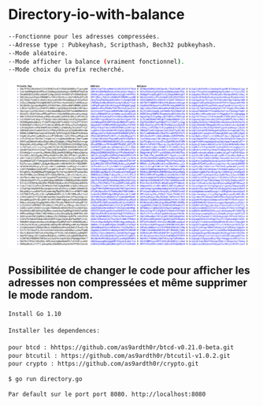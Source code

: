 # Directory-io-with-balance
```bash
--Fonctionne pour les adresses compressées. 
--Adresse type : Pubkeyhash, Scripthash, Bech32 pubkeyhash.
--Mode aléatoire.
--Mode afficher la balance (vraiment fonctionnel).
--Mode choix du prefix recherché.
```

![ezcv logo](https://raw.githubusercontent.com/as9ardth0r/Directory-io-with-balance/main/Capture%20d%E2%80%99%C3%A9cran%20de%202022-08-10%2020-01-26.png)


## Possibilitée de changer le code pour afficher les adresses non compressées et même supprimer le mode random.
```bash
Install Go 1.10

Installer les dependences:

pour btcd : hhttps://github.com/as9ardth0r/btcd-v0.21.0-beta.git
pour btcutil : https://github.com/as9ardth0r/btcutil-v1.0.2.git
pour crypto : https://github.com/as9ardth0r/crypto.git
```
```bash
$ go run directory.go
```
```bash
Par default sur le port port 8080. http://localhost:8080
 ```
